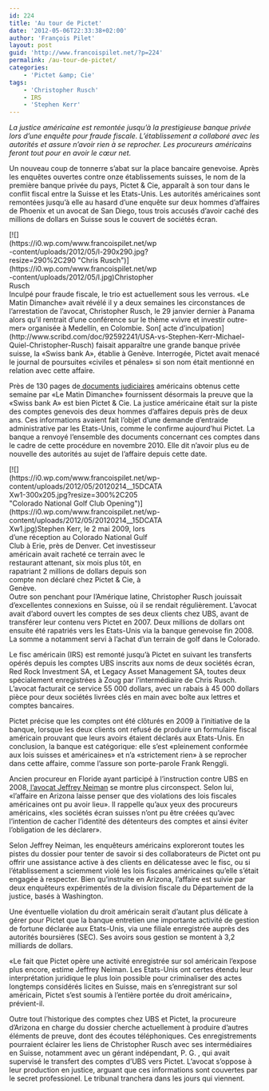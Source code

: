```yaml
---
id: 224
title: 'Au tour de Pictet'
date: '2012-05-06T22:33:38+02:00'
author: 'François Pilet'
layout: post
guid: 'http://www.francoispilet.net/?p=224'
permalink: /au-tour-de-pictet/
categories:
    - 'Pictet &amp; Cie'
tags:
    - 'Christopher Rusch'
    - IRS
    - 'Stephen Kerr'
---
```


*La justice américaine est remontée jusqu’à la prestigieuse banque privée lors d’une enquête pour fraude fiscale. L’établissement a collaboré avec les autorités et assure n’avoir rien à se reprocher. Les procureurs américains feront tout pour en avoir le cœur net.*

Un nouveau coup de tonnerre s’abat sur la place bancaire genevoise. Après les enquêtes ouvertes contre onze établissements suisses, le nom de la première banque privée du pays, Pictet &amp; Cie, apparaît à son tour dans le conflit fiscal entre la Suisse et les Etats-Unis. Les autorités américaines sont remontées jusqu’à elle au hasard d’une enquête sur deux hommes d’affaires de Phoenix et un avocat de San Diego, tous trois accusés d’avoir caché des millions de dollars en Suisse sous le couvert de sociétés écran.

<div class="wp-caption alignleft" id="attachment_227" style="width: 300px">[![](https://i0.wp.com/www.francoispilet.net/wp-content/uploads/2012/05/l-290x290.jpg?resize=290%2C290 "Chris Rusch")](https://i0.wp.com/www.francoispilet.net/wp-content/uploads/2012/05/l.jpg)Christopher Rusch

</div>Inculpé pour fraude fiscale, le trio est actuellement sous les verrous. «Le Matin Dimanche» avait révélé il y a deux semaines les circonstances de l’arrestation de l’avocat, Christopher Rusch, le 29 janvier dernier à Panama alors qu’il rentrait d’une conférence sur le thème «vivre et investir outre-mer» organisée à Medellín, en Colombie. Son[ acte d’inculpation](http://www.scribd.com/doc/92592241/USA-vs-Stephen-Kerr-Michael-Quiel-Christopher-Rusch) faisait apparaître une grande banque privée suisse, la «Swiss bank A», établie à Genève. Interrogée, Pictet avait menacé le journal de poursuites «civiles et pénales» si son nom était mentionné en relation avec cette affaire.

Près de 130 pages de[ documents judiciaires](http://www.scribd.com/doc/92592944/USA-vs-Christopher-Rusch-Exhibits-2-10) américains obtenus cette semaine par «Le Matin Dimanche» fournissent désormais la preuve que la «Swiss bank A» est bien Pictet &amp; Cie. La justice américaine était sur la piste des comptes genevois des deux hommes d’affaires depuis près de deux ans. Ces informations avaient fait l’objet d’une demande d’entraide administrative par les Etats-Unis, comme le confirme aujourd’hui Pictet. La banque a renvoyé l’ensemble des documents concernant ces comptes dans le cadre de cette procédure en novembre 2010. Elle dit n’avoir plus eu de nouvelle des autorités au sujet de l’affaire depuis cette date.

<div class="wp-caption alignleft" id="attachment_232" style="width: 310px">[![](https://i0.wp.com/www.francoispilet.net/wp-content/uploads/2012/05/20120214__15DCATAXw1-300x205.jpg?resize=300%2C205 "Colorado National Golf Club Opening")](https://i0.wp.com/www.francoispilet.net/wp-content/uploads/2012/05/20120214__15DCATAXw1.jpg)Stephen Kerr, le 2 mai 2009, lors d’une réception au Colorado National Gulf Club à Erie, près de Denver. Cet investisseur américain avait racheté ce terrain avec le restaurant attenant, six mois plus tôt, en rapatriant 2 millions de dollars depuis son compte non déclaré chez Pictet &amp; Cie, à Genève.

</div>Outre son penchant pour l’Amérique latine, Christopher Rusch jouissait d’excellentes connexions en Suisse, où il se rendait régulièrement. L’avocat avait d’abord ouvert les comptes de ses deux clients chez UBS, avant de transférer leur contenu vers Pictet en 2007. Deux millions de dollars ont ensuite été rapatriés vers les Etats-Unis via la banque genevoise fin 2008. La somme a notamment servi à l’achat d’un terrain de golf dans le Colorado.

Le fisc américain (IRS) est remonté jusqu’à Pictet en suivant les transferts opérés depuis les comptes UBS inscrits aux noms de deux sociétés écran, Red Rock Investment SA, et Legacy Asset Management SA, toutes deux spécialement enregistrées à Zoug par l’intermédiaire de Chris Rusch. L’avocat facturait ce service 55 000 dollars, avec un rabais à 45 000 dollars pièce pour deux sociétés livrées clés en main avec boîte aux lettres et comptes bancaires.

Pictet précise que les comptes ont été clôturés en 2009 à l’initiative de la banque, lorsque les deux clients ont refusé de produire un formulaire fiscal américain prouvant que leurs avoirs étaient déclarés aux Etats-Unis. En conclusion, la banque est catégorique: elle s’est «pleinement conformée aux lois suisses et américaines» et n’a «strictement rien» à se reprocher dans cette affaire, comme l’assure son porte-parole Frank Renggli.

Ancien procureur en Floride ayant participé à l’instruction contre UBS en 2008,[ l’avocat Jeffrey Neiman](http://www.jneimanlaw.com/blog/) se montre plus circonspect. Selon lui, «l’affaire en Arizona laisse penser que des violations des lois fiscales américaines ont pu avoir lieu». Il rappelle qu’aux yeux des procureurs américains, «les sociétés écran suisses n’ont pu être créées qu’avec l’intention de cacher l’identité des détenteurs des comptes et ainsi éviter l’obligation de les déclarer».

Selon Jeffrey Neiman, les enquêteurs américains exploreront toutes les pistes du dossier pour tenter de savoir si des collaborateurs de Pictet ont pu offrir une assistance active à des clients en délicatesse avec le fisc, ou si l’établissement a sciemment violé les lois fiscales américaines qu’elle s’était engagée à respecter. Bien qu’instruite en Arizona, l’affaire est suivie par deux enquêteurs expérimentés de la division fiscale du Département de la justice, basés à Washington.

Une éventuelle violation du droit américain serait d’autant plus délicate à gérer pour Pictet que la banque entretien une importante activité de gestion de fortune déclarée aux Etats-Unis, via une filiale enregistrée auprès des autorités boursières (SEC). Ses avoirs sous gestion se montent à 3,2 milliards de dollars.

«Le fait que Pictet opère une activité enregistrée sur sol américain l’expose plus encore, estime Jeffrey Neiman. Les Etats-Unis ont certes étendu leur interprétation juridique le plus loin possible pour criminaliser des actes longtemps considérés licites en Suisse, mais en s’enregistrant sur sol américain, Pictet s’est soumis à l’entière portée du droit américain», prévient-il.

Outre tout l’historique des comptes chez UBS et Pictet, la procureure d’Arizona en charge du dossier cherche actuellement à produire d’autres éléments de preuve, dont des écoutes téléphoniques. Ces enregistrements pourraient éclairer les liens de Christopher Rusch avec ses intermédiaires en Suisse, notamment avec un gérant indépendant, P. G. , qui avait supervisé le transfert des comptes d’UBS vers Pictet. L’avocat s’oppose à leur production en justice, arguant que ces informations sont couvertes par le secret professionel. Le tribunal tranchera dans les jours qui viennent.